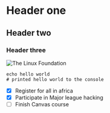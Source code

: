 # Header one
## Header two 
### Header three

![The Linux Foundation](https://upload.wikimedia.org/wikipedia/commons/thumb/f/fd/Linux_Foundation_logo_2013.svg/1200px-Linux_Foundation_logo_2013.svg.png)

```shell
echo hello world
# printed hello world to the console
```

- [X] Register for all in africa
- [X] Participate in Major league hacking
- [ ] Finish Canvas course 
